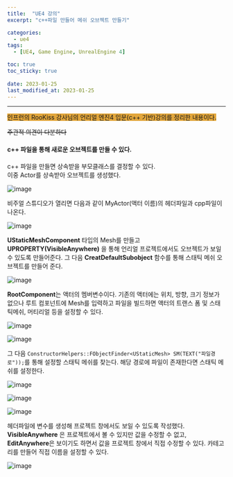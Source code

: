 ```yaml
---
title:  "UE4 강의"
excerpt: "c++파일 만들어 메쉬 오브젝트 만들기"

categories:
  - ue4
tags:
  - [UE4, Game Engine, UnrealEngine 4]

toc: true
toc_sticky: true
 
date: 2023-01-25
last_modified_at: 2023-01-25
---
```

---
<span style="background-color:#E2A63B">인프런의 RooKiss 강사님의 언리얼 엔진4 입문(c++ 기반)강의를 정리한 내용이다. </span>   

~~주관적 의견이 다분하다~~  
 
#### c++ 파일을 통해 새로운 오브젝트를 만들 수 있다.  

c++ 파일을 만들면 상속받을 부모클래스를 결정할 수 있다.  
이중 Actor를 상속받아 오브젝트를 생성했다.  

![image](https://user-images.githubusercontent.com/106606698/214542786-92a47a9a-824b-4156-b29f-4d4148a61e55.png)

비주얼 스튜디오가 열리면 다음과 같이 MyActor(액터 이름)의 헤더파일과 cpp파일이 나온다.  

![image](https://user-images.githubusercontent.com/106606698/214544716-63a23a0a-1ef6-4418-874c-00aa198c1046.png)

**UStaticMeshComponent** 타입의 Mesh를 만들고 **UPROPERTY(VisibleAnywhere)** 을 통해 언리얼 프로젝트에서도 오브젝트가 보일 수 있도록 만들어준다.  그 다음 **CreatDefaultSubobject** 함수를 통해 스태틱 메쉬 오브젝트를 만들어 준다.  

![image](https://user-images.githubusercontent.com/106606698/214545829-8dac4dda-f1e6-4466-addc-3f2f5d40ab06.png)

**RootComponent**는 액터의 멤버변수이다. 기존의 액터에는 위치, 방향, 크기 정보가 없으나 루트 컴포넌트에 Mesh를 입력하고 파일을 빌드하면 액터의 트랜스 폼 및 스태틱메쉬, 머티리얼 등을 설정할 수 있다.  
 
![image](https://user-images.githubusercontent.com/106606698/214546724-60e01be5-525e-46d6-8cf0-82cbddc1db9d.png)

![image](https://user-images.githubusercontent.com/106606698/214547263-e52f5784-3e89-408b-bae9-9b2dc3100781.png)

그 다음 `ConstructorHelpers::FObjectFinder<UStaticMesh> SM(TEXT("파일경로"));`를 통해 설정할 스태틱 메쉬를 찾는다. 해당 경로에 파일이 존재한다면 스태틱 메쉬를 설정한다.  

![image](https://user-images.githubusercontent.com/106606698/214548262-aad30664-a141-4501-bd56-e0cb85d48619.png)

![image](https://user-images.githubusercontent.com/106606698/214547643-8fbaf805-eb25-41c6-942d-7d4cd7960b3b.png)

![image](https://user-images.githubusercontent.com/106606698/214548911-5fbe4da1-b1af-45f7-85de-b1e5e77ed4f2.png)

헤더파일에 변수를 생성해 프로젝트 창에서도 보일 수 있도록 작성했다.  
**VisibleAnywhere** 은 프로젝트에서 볼 수 있지만 값을 수정할 수 없고, **EditAnywhere**은 보이기도 하면서 값을 프로젝트 창에서 직접 수정할 수 있다. 카테고리를 만들어 직접 이름을 설정할 수 있다.   

![image](https://user-images.githubusercontent.com/106606698/214549602-389013bf-ad36-4fd2-be06-7f7f377d6690.png)